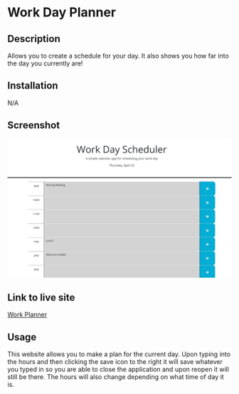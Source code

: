 # Work Day Planner

## Description

Allows you to create a schedule for your day. It also shows you how far into the day you currently are!

## Installation

N/A

## Screenshot 

![alt text](Assets/images/screenshot.jpg)

## Link to live site

[Work Planner](https://uturaiden.github.io/work-day-planner/)

## Usage

This website allows you to make a plan for the current day. Upon typing into the hours and then clicking the save icon to the right it will save whatever you typed in so you are able to close the application and upon reopen it will still be there. The hours will also change depending on what time of day it is.